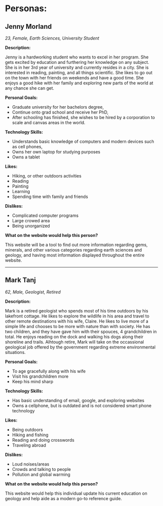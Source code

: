 # Personas:

## Jenny Morland
*23, Female, Earth Sciences, University Student*

**Description:** 

Jenny is a hardworking student who wants to excel in her program. She gets excited by education and furthering her knowledge on any subject. She is in her 3rd year of university and currently resides in a city. She is interested in reading, painting, and all things scientific. She likes to go out on the town with her friends on weekends and have a good time. She enjoys a good hike with her family and exploring new parts of the world at any chance she can get. 

**Personal Goals:**

- Graduate university for her bachelors degree,
- Continue onto grad school and receive her PhD, 
- After schooling has finished, she wishes to be hired by a corporation to scale and canvas areas in the world. 

**Technology Skills:**

- Understands basic knowledge of computers and modern devices such as cell phones,
- Owns her own laptop for studying purposes
- Owns a tablet

**Likes:**

- Hiking, or other outdoors activities
- Reading
- Painting
- Learning
- Spending time with family and friends

**Dislikes:**

- Complicated computer programs
- Large crowed area
- Being unorganized

**What on the website would help this person?**

This website will be a tool to find out more information regarding gems, minerals, and other various categories regarding earth sciences and geology, and having most information displayed throughout the entire website. 


- - -

## Mark Tanj
*62, Male, Geologist, Retired*

**Description:** 

Mark is a retired geologist who spends most of his time outdoors by his lakefront cottage. He likes to explore the wildlife in his area and travel to other remote destinations with his wife, Claire. He likes to live more of a simple life and chooses to be more with nature than with society. He has two children, and they have gave him with their spouces, 4 grandchildren in total. He enjoys reading on the dock and walking his dogs along their shoreline and trails. Alhtough retire, Mark will take on the occassional geological job offered by the government regarding extreme environmental situations. 

**Personal Goals:**

- To age gracefully along with his wife
- Visit his grandchildren more
- Keep his mind sharp 

**Technology Skills:**

- Has basic understanding of email, google, and exploring websites
- Owns a cellphone, but is outdated and is not considered smart phone technology

**Likes:**

- Being outdoors
- Hiking and fishing
- Reading and doing crosswords
- Traveling abroad

**Dislikes:**

- Loud noises/areas
- Crowds and talking to people
- Pollution and global warming

**What on the website would help this person?**

This website would help this individual update his current education on geology and help aide as a modern go-to reference guide. 
